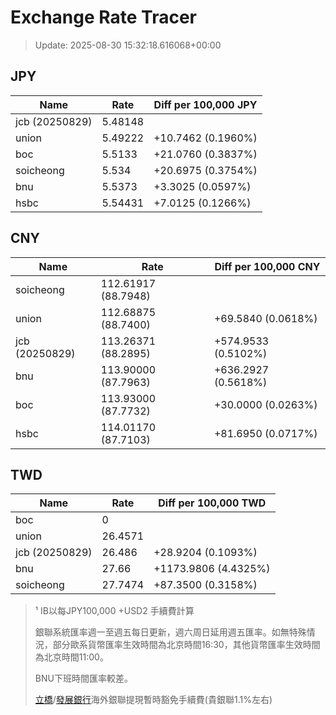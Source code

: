 # Exchange Rate Tracer

> Update: 2025-08-30 15:32:18.616068+00:00

## JPY

| Name           |    Rate | Diff per 100,000 JPY   |
|----------------|---------|------------------------|
| jcb (20250829) | 5.48148 |                        |
| union          | 5.49222 | +10.7462 (0.1960%)     |
| boc            | 5.5133  | +21.0760 (0.3837%)     |
| soicheong      | 5.534   | +20.6975 (0.3754%)     |
| bnu            | 5.5373  | +3.3025 (0.0597%)      |
| hsbc           | 5.54431 | +7.0125 (0.1266%)      |

## CNY

| Name           | Rate                | Diff per 100,000 CNY   |
|----------------|---------------------|------------------------|
| soicheong      | 112.61917	(88.7948) |                        |
| union          | 112.68875	(88.7400) | +69.5840 (0.0618%)     |
| jcb (20250829) | 113.26371	(88.2895) | +574.9533 (0.5102%)    |
| bnu            | 113.90000	(87.7963) | +636.2927 (0.5618%)    |
| boc            | 113.93000	(87.7732) | +30.0000 (0.0263%)     |
| hsbc           | 114.01170	(87.7103) | +81.6950 (0.0717%)     |

## TWD

| Name           |    Rate | Diff per 100,000 TWD   |
|----------------|---------|------------------------|
| boc            |  0      |                        |
| union          | 26.4571 |                        |
| jcb (20250829) | 26.486  | +28.9204 (0.1093%)     |
| bnu            | 27.66   | +1173.9806 (4.4325%)   |
| soicheong      | 27.7474 | +87.3500 (0.3158%)     |


> ¹ IB以每JPY100,000 +USD2 手續費計算
>
> 銀聯系統匯率週一至週五每日更新，週六周日延用週五匯率。如無特殊情況，部分歐系貨幣匯率生效時間為北京時間16:30，其他貨幣匯率生效時間為北京時間11:00。
>
> BNU下班時間匯率較差。
>
> [立橋](https://www.wlbank.com.mo/uploads/ueditor/file/20181211/1544536513900230.pdf)/[發展銀行](https://www.mdb.com.mo/Service_Charges_20230728.pdf)海外銀聯提現暫時豁免手續費(貴銀聯1.1%左右)


